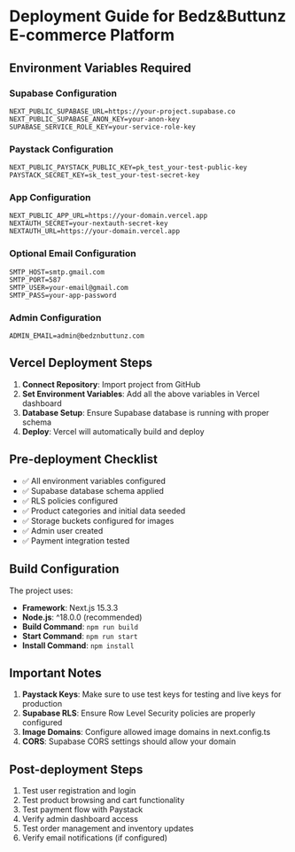 # Deployment Guide for Bedz&Buttunz E-commerce Platform

## Environment Variables Required

### Supabase Configuration
```
NEXT_PUBLIC_SUPABASE_URL=https://your-project.supabase.co
NEXT_PUBLIC_SUPABASE_ANON_KEY=your-anon-key
SUPABASE_SERVICE_ROLE_KEY=your-service-role-key
```

### Paystack Configuration  
```
NEXT_PUBLIC_PAYSTACK_PUBLIC_KEY=pk_test_your-test-public-key
PAYSTACK_SECRET_KEY=sk_test_your-test-secret-key
```

### App Configuration
```
NEXT_PUBLIC_APP_URL=https://your-domain.vercel.app
NEXTAUTH_SECRET=your-nextauth-secret-key
NEXTAUTH_URL=https://your-domain.vercel.app
```

### Optional Email Configuration
```
SMTP_HOST=smtp.gmail.com
SMTP_PORT=587
SMTP_USER=your-email@gmail.com
SMTP_PASS=your-app-password
```

### Admin Configuration
```
ADMIN_EMAIL=admin@bedznbuttunz.com
```

## Vercel Deployment Steps

1. **Connect Repository**: Import project from GitHub
2. **Set Environment Variables**: Add all the above variables in Vercel dashboard
3. **Database Setup**: Ensure Supabase database is running with proper schema
4. **Deploy**: Vercel will automatically build and deploy

## Pre-deployment Checklist

- ✅ All environment variables configured
- ✅ Supabase database schema applied
- ✅ RLS policies configured
- ✅ Product categories and initial data seeded
- ✅ Storage buckets configured for images
- ✅ Admin user created
- ✅ Payment integration tested

## Build Configuration

The project uses:
- **Framework**: Next.js 15.3.3
- **Node.js**: ^18.0.0 (recommended)
- **Build Command**: `npm run build`
- **Start Command**: `npm run start`
- **Install Command**: `npm install`

## Important Notes

1. **Paystack Keys**: Make sure to use test keys for testing and live keys for production
2. **Supabase RLS**: Ensure Row Level Security policies are properly configured
3. **Image Domains**: Configure allowed image domains in next.config.ts
4. **CORS**: Supabase CORS settings should allow your domain

## Post-deployment Steps

1. Test user registration and login
2. Test product browsing and cart functionality
3. Test payment flow with Paystack
4. Verify admin dashboard access
5. Test order management and inventory updates
6. Verify email notifications (if configured) 